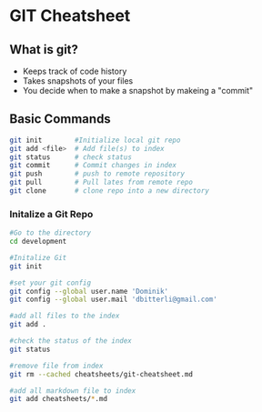 # GIT Cheatsheet

## What is git?
* Keeps track of code history
* Takes snapshots of your files
* You decide when to make a snapshot by makeing a "commit"

## Basic Commands

```bash
git init        #Initialize local git repo
git add <file>  # Add file(s) to index
git status      # check status
git commit      # Commit changes in index
git push        # push to remote repository
git pull        # Pull lates from remote repo
git clone       # clone repo into a new directory
```
### Initalize a Git Repo
```bash
#Go to the directory
cd development

#Initalize Git
git init

#set your git config
git config --global user.name 'Dominik'
git config --global user.mail 'dbitterli@gmail.com'

#add all files to the index
git add .

#check the status of the index
git status

#remove file from index
git rm --cached cheatsheets/git-cheatsheet.md

#add all markdown file to index
git add cheatsheets/*.md
```